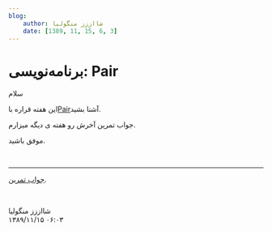 ```yaml
---
blog:
    author: شااززز منگولیا
    date: [1389, 11, 15, 6, 3]
---
```

# برنامه‌نویسی: Pair

<div class="cnt">
سلام<p></p>
<p>این هفته قراره با<a href="http://s1.picofile.com/file/6323808848/Pair.pdf.html">Pair</a>آشنا بشید.</p>
<p>جواب تمرین آخرش رو هفته ی دیگه میزارم.</p>
<p>موفق باشید.</p>
<p><br/></p>
<p></p>
<hr/>
<p></p>
<p><a href="http://s1.picofile.com/file/6337685110/Prob_Pair_Shaazzz.cpp.html" title="جواب تمرین">جواب تمرین</a>.</p>
<p><br/></p>
</div>

<div class="blog-info">
    <div class="blog-author">شااززز منگولیا</div>
    <div class="blog-date">۱۳۸۹/۱۱/۱۵ ۰۶:۰۳</div>
</div>


